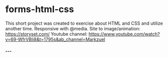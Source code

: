 # forms-html-css
This short project was created to exercise about HTML and CSS and utilize another time. 
Responsive with @media.
Site to image/animation: https://storyset.com/
Youtube channel: https://www.youtube.com/watch?v=69-WfrVBli8&t=1795s&ab_channel=Markzuel

##### --- #####
